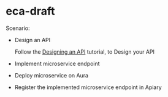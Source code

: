 # eca-draft

Scenario:

- Design an API

  Follow the [Designing an API](https://github.com/oracle/learning-library/tree/master/workshops/api-platform/tutorials/design/design_api) tutorial, to Design your API
- Implement microservice endpoint
- Deploy microservice on Aura
- Register the implemented microservice endpoint in Apiary

